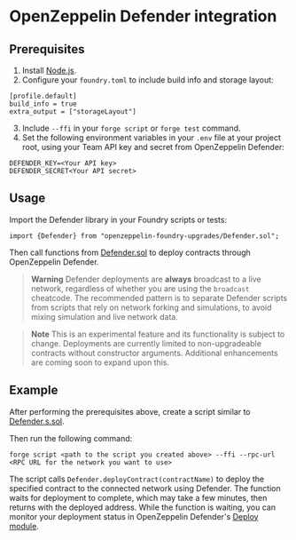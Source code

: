 # OpenZeppelin Defender integration

## Prerequisites
1. Install [Node.js](https://nodejs.org/).
2. Configure your `foundry.toml` to include build info and storage layout:
```
[profile.default]
build_info = true
extra_output = ["storageLayout"]
```
3. Include `--ffi` in your `forge script` or `forge test` command.
4. Set the following environment variables in your `.env` file at your project root, using your Team API key and secret from OpenZeppelin Defender:
```
DEFENDER_KEY=<Your API key>
DEFENDER_SECRET<Your API secret>
```

## Usage

Import the Defender library in your Foundry scripts or tests:
```
import {Defender} from "openzeppelin-foundry-upgrades/Defender.sol";
```

Then call functions from [Defender.sol](src/Defender.sol) to deploy contracts through OpenZeppelin Defender.

> **Warning**
> Defender deployments are **always** broadcast to a live network, regardless of whether you are using the `broadcast` cheatcode.
> The recommended pattern is to separate Defender scripts from scripts that rely on network forking and simulations, to avoid mixing simulation and live network data.

> **Note**
> This is an experimental feature and its functionality is subject to change.
> Deployments are currently limited to non-upgradeable contracts without constructor arguments. Additional enhancements are coming soon to expand upon this.

## Example

After performing the prerequisites above, create a script similar to [Defender.s.sol](test/Defender.s.sol).

Then run the following command:
```
forge script <path to the script you created above> --ffi --rpc-url <RPC URL for the network you want to use>
```

The script calls `Defender.deployContract(contractName)` to deploy the specified contract to the connected network using Defender. The function waits for deployment to complete, which may take a few minutes, then returns with the deployed address. While the function is waiting, you can monitor your deployment status in OpenZeppelin Defender's [Deploy module](https://defender.openzeppelin.com/v2/#/deploy).